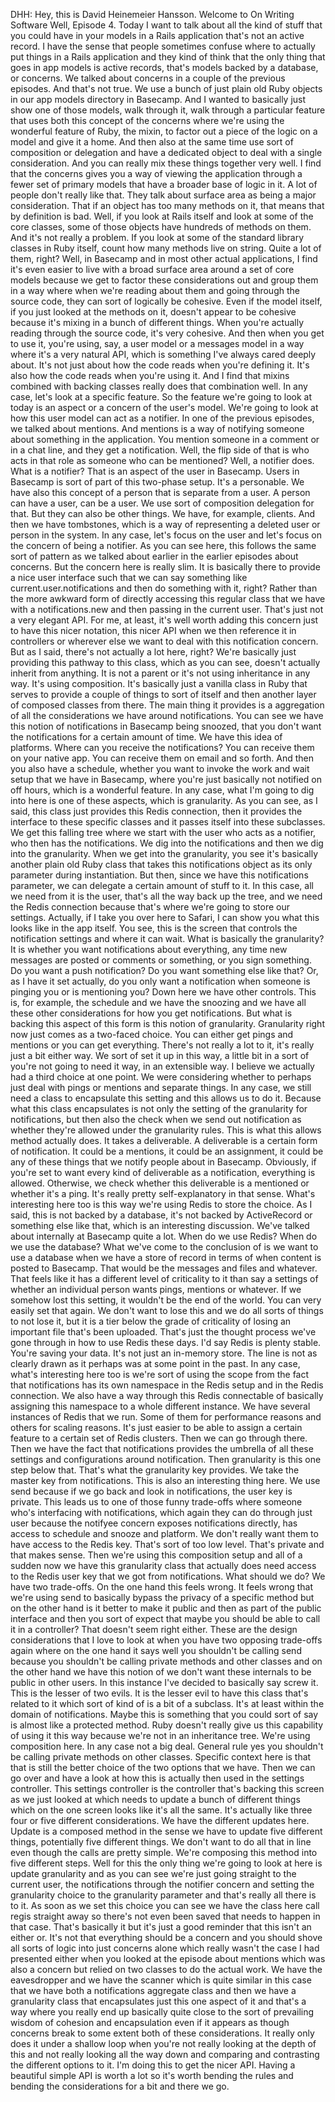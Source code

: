 DHH: Hey, this is David Heinemeier Hansson. Welcome to On Writing Software Well, Episode 4. Today I want to talk about all the kind of stuff that you could have in your models in a Rails application that's not an active record. I have the sense that people sometimes confuse where to actually put things in a Rails application and they kind of think that the only thing that goes in app models is active records, that's models backed by a database, or concerns. We talked about concerns in a couple of the previous episodes. And that's not true. We use a bunch of just plain old Ruby objects in our app models directory in Basecamp. And I wanted to basically just show one of those models, walk through it, walk through a particular feature that uses both this concept of the concerns where we're using the wonderful feature of Ruby, the mixin, to factor out a piece of the logic on a model and give it a home. And then also at the same time use sort of composition or delegation and have a dedicated object to deal with a single consideration. And you can really mix these things together very well. I find that the concerns gives you a way of viewing the application through a fewer set of primary models that have a broader base of logic in it. A lot of people don't really like that. They talk about surface area as being a major consideration. That if an object has too many methods on it, that means that by definition is bad. Well, if you look at Rails itself and look at some of the core classes, some of those objects have hundreds of methods on them. And it's not really a problem. If you look at some of the standard library classes in Ruby itself, count how many methods live on string. Quite a lot of them, right? Well, in Basecamp and in most other actual applications, I find it's even easier to live with a broad surface area around a set of core models because we get to factor these considerations out and group them in a way where when we're reading about them and going through the source code, they can sort of logically be cohesive. Even if the model itself, if you just looked at the methods on it, doesn't appear to be cohesive because it's mixing in a bunch of different things. When you're actually reading through the source code, it's very cohesive. And then when you get to use it, you're using, say, a user model or a messages model in a way where it's a very natural API, which is something I've always cared deeply about. It's not just about how the code reads when you're defining it. It's also how the code reads when you're using it. And I find that mixins combined with backing classes really does that combination well. In any case, let's look at a specific feature. So the feature we're going to look at today is an aspect or a concern of the user's model. We're going to look at how this user model can act as a notifier. In one of the previous episodes, we talked about mentions. And mentions is a way of notifying someone about something in the application. You mention someone in a comment or in a chat line, and they get a notification. Well, the flip side of that is who acts in that role as someone who can be mentioned? Well, a notifier does. What is a notifier? That is an aspect of the user in Basecamp. Users in Basecamp is sort of part of this two-phase setup. It's a personable. We have also this concept of a person that is separate from a user. A person can have a user, can be a user. We use sort of composition delegation for that. But they can also be other things. We have, for example, clients. And then we have tombstones, which is a way of representing a deleted user or person in the system. In any case, let's focus on the user and let's focus on the concern of being a notifier. As you can see here, this follows the same sort of pattern as we talked about earlier in the earlier episodes about concerns. But the concern here is really slim. It is basically there to provide a nice user interface such that we can say something like current.user.notifications and then do something with it, right? Rather than the more awkward form of directly accessing this regular class that we have with a notifications.new and then passing in the current user. That's just not a very elegant API. For me, at least, it's well worth adding this concern just to have this nicer notation, this nicer API when we then reference it in controllers or wherever else we want to deal with this notification concern. But as I said, there's not actually a lot here, right? We're basically just providing this pathway to this class, which as you can see, doesn't actually inherit from anything. It is not a parent or it's not using inheritance in any way. It's using composition. It's basically just a vanilla class in Ruby that serves to provide a couple of things to sort of itself and then another layer of composed classes from there. The main thing it provides is a aggregation of all the considerations we have around notifications. You can see we have this notion of notifications in Basecamp being snoozed, that you don't want the notifications for a certain amount of time. We have this idea of platforms. Where can you receive the notifications? You can receive them on your native app. You can receive them on email and so forth. And then you also have a schedule, whether you want to invoke the work and wait setup that we have in Basecamp, where you're just basically not notified on off hours, which is a wonderful feature. In any case, what I'm going to dig into here is one of these aspects, which is granularity. As you can see, as I said, this class just provides this Redis connection, then it provides the interface to these specific classes and it passes itself into these subclasses. We get this falling tree where we start with the user who acts as a notifier, who then has the notifications. We dig into the notifications and then we dig into the granularity. When we get into the granularity, you see it's basically another plain old Ruby class that takes this notifications object as its only parameter during instantiation. But then, since we have this notifications parameter, we can delegate a certain amount of stuff to it. In this case, all we need from it is the user, that's all the way back up the tree, and we need the Redis connection because that's where we're going to store our settings. Actually, if I take you over here to Safari, I can show you what this looks like in the app itself. You see, this is the screen that controls the notification settings and where it can wait. What is basically the granularity? It is whether you want notifications about everything, any time new messages are posted or comments or something, or you sign something. Do you want a push notification? Do you want something else like that? Or, as I have it set actually, do you only want a notification when someone is pinging you or is mentioning you? Down here we have other controls. This is, for example, the schedule and we have the snoozing and we have all these other considerations for how you get notifications. But what is backing this aspect of this form is this notion of granularity. Granularity right now just comes as a two-faced choice. You can either get pings and mentions or you can get everything. There's not really a lot to it, it's really just a bit either way. We sort of set it up in this way, a little bit in a sort of you're not going to need it way, in an extensible way. I believe we actually had a third choice at one point. We were considering whether to perhaps just deal with pings or mentions and separate things. In any case, we still need a class to encapsulate this setting and this allows us to do it. Because what this class encapsulates is not only the setting of the granularity for notifications, but then also the check when we send out notification as whether they're allowed under the granularity rules. This is what this allows method actually does. It takes a deliverable. A deliverable is a certain form of notification. It could be a mentions, it could be an assignment, it could be any of these things that we notify people about in Basecamp. Obviously, if you're set to want every kind of deliverable as a notification, everything is allowed. Otherwise, we check whether this deliverable is a mentioned or whether it's a ping. It's really pretty self-explanatory in that sense. What's interesting here too is this way we're using Redis to store the choice. As I said, this is not backed by a database, it's not backed by ActiveRecord or something else like that, which is an interesting discussion. We've talked about internally at Basecamp quite a lot. When do we use Redis? When do we use the database? What we've come to the conclusion of is we want to use a database when we have a store of record in terms of when content is posted to Basecamp. That would be the messages and files and whatever. That feels like it has a different level of criticality to it than say a settings of whether an individual person wants pings, mentions or whatever. If we somehow lost this setting, it wouldn't be the end of the world. You can very easily set that again. We don't want to lose this and we do all sorts of things to not lose it, but it is a tier below the grade of criticality of losing an important file that's been uploaded. That's just the thought process we've gone through in how to use Redis these days. I'd say Redis is plenty stable. You're saving your data. It's not just an in-memory store. The line is not as clearly drawn as it perhaps was at some point in the past. In any case, what's interesting here too is we're sort of using the scope from the fact that notifications has its own namespace in the Redis setup and in the Redis connection. We also have a way through this Redis connectable of basically assigning this namespace to a whole different instance. We have several instances of Redis that we run. Some of them for performance reasons and others for scaling reasons. It's just easier to be able to assign a certain feature to a certain set of Redis clusters. Then we can go through there. Then we have the fact that notifications provides the umbrella of all these settings and configurations around notification. Then granularity is this one step below that. That's what the granularity key provides. We take the master key from notifications. This is also an interesting thing here. We use send because if we go back and look in notifications, the user key is private. This leads us to one of those funny trade-offs where someone who's interfacing with notifications, which again they can do through just user because the notifyee concern exposes notifications directly, has access to schedule and snooze and platform. We don't really want them to have access to the Redis key. That's sort of too low level. That's private and that makes sense. Then we're using this composition setup and all of a sudden now we have this granularity class that actually does need access to the Redis user key that we got from notifications. What should we do? We have two trade-offs. On the one hand this feels wrong. It feels wrong that we're using send to basically bypass the privacy of a specific method but on the other hand is it better to make it public and then as part of the public interface and then you sort of expect that maybe you should be able to call it in a controller? That doesn't seem right either. These are the design considerations that I love to look at when you have two opposing trade-offs again where on the one hand it says well you shouldn't be calling send because you shouldn't be calling private methods and other classes and on the other hand we have this notion of we don't want these internals to be public in other users. In this instance I've decided to basically say screw it. This is the lesser of two evils. It is the lesser evil to have this class that's related to it which sort of kind of is a bit of a subclass. It's at least within the domain of notifications. Maybe this is something that you could sort of say is almost like a protected method. Ruby doesn't really give us this capability of using it this way because we're not in an inheritance tree. We're using composition here. In any case not a big deal. General rule yes you shouldn't be calling private methods on other classes. Specific context here is that that is still the better choice of the two options that we have. Then we can go over and have a look at how this is actually then used in the settings controller. This settings controller is the controller that's backing this screen as we just looked at which needs to update a bunch of different things which on the one screen looks like it's all the same. It's actually like three four or five different considerations. We have the different updates here. Update is a composed method in the sense we have to update five different things, potentially five different things. We don't want to do all that in line even though the calls are pretty simple. We're composing this method into five different steps. Well for this the only thing we're going to look at here is update granularity and as you can see we're just going straight to the current user, the notifications through the notifier concern and setting the granularity choice to the granularity parameter and that's really all there is to it. As soon as we set this choice you can see we have the class here call regis straight away so there's not even been saved that needs to happen in that case. That's basically it but it's just a good reminder that this isn't an either or. It's not that everything should be a concern and you should shove all sorts of logic into just concerns alone which really wasn't the case I had presented either when you looked at the episode about mentions which was also a concern but relied on two classes to do the actual work. We have the eavesdropper and we have the scanner which is quite similar in this case that we have both a notifications aggregate class and then we have a granularity class that encapsulates just this one aspect of it and that's a way where you really end up basically quite close to the sort of prevailing wisdom of cohesion and encapsulation even if it appears as though concerns break to some extent both of these considerations. It really only does it under a shallow loop when you're not really looking at the depth of this and not really looking all the way down and comparing and contrasting the different options to it. I'm doing this to get the nicer API. Having a beautiful simple API is worth a lot so it's worth bending the rules and bending the considerations for a bit and there we go.
